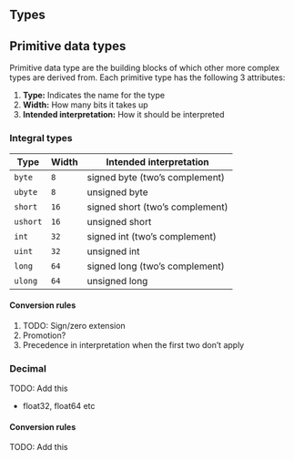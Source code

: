 ## Types

## Primitive data types

Primitive data type are the building blocks of which other more complex
types are derived from. Each primitive type has the following 3
attributes:

1.  **Type:** Indicates the name for the type
2.  **Width:** How many bits it takes up
3.  **Intended interpretation:** How it should be interpreted

### Integral types

| Type     | Width | Intended interpretation         |
|----------|-------|---------------------------------|
| `byte`   | `8`   | signed byte (two’s complement)  |
| `ubyte`  | `8`   | unsigned byte                   |
| `short`  | `16`  | signed short (two’s complement) |
| `ushort` | `16`  | unsigned short                  |
| `int`    | `32`  | signed int (two’s complement)   |
| `uint`   | `32`  | unsigned int                    |
| `long`   | `64`  | signed long (two’s complement)  |
| `ulong`  | `64`  | unsigned long                   |

#### Conversion rules

1.  TODO: Sign/zero extension
2.  Promotion?
3.  Precedence in interpretation when the first two don’t apply

### Decimal

TODO: Add this

-   float32, float64 etc

#### Conversion rules

TODO: Add this

